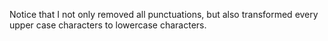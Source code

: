 Notice that I not only removed all punctuations, but also transformed every upper case characters to lowercase characters.

